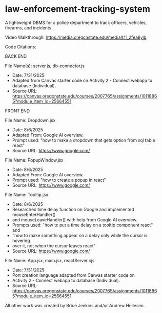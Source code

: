 # law-enforcement-tracking-system

A lightweight DBMS for a police department to track officers, vehicles, firearms, and incidents.

Video Walkthrough: https://media.oregonstate.edu/media/t/1_2fea8ylb

Code Citations:

BACK END

File Name(s): server.js, db-connector.js
 * Date: 7/31/2025
 * Adapted from Canvas starter code on Activity 2 - Connect webapp to database (Individual).
 * Source URL: https://canvas.oregonstate.edu/courses/2007765/assignments/10118865?module_item_id=25664551


FRONT END

File Name: Dropdown.jsx
 * Date: 8/6/2025
 * Adapted From: Google AI overview.
 * Prompt used: "how to make a dropdown that gets option from sql table react"
 * Source URL: https://www.google.com/

File Name: PopupWindow.jsx
 * Date: 8/6/2025
 * Adapted From: Google AI overview.
 * Prompt used: "how to create a popup in react"
 * Source URL: https://www.google.com/

File Name: Tooltip.jsx
 * Date: 8/6/2025
 * Researched time delay function on Google and implemented mouseEnterHandler()
 * and mouseLeaveHandler() with help from Google AI overview.
 * Prompts used: "how to put a time delay on a tooltip component react" and
 * "how to make something appear on a delay only while the cursor is hovering
 * over it, not when the cursor leaves react"
 * Source URL: https://www.google.com/

 File Name: App.jsx, main.jsx, reactServer.cjs
 * Date: 7/31/2025
 * Port creation language adapted from Canvas starter code on
 * Activity 2 - Connect webapp to database (Individual).
 * Source URL: https://canvas.oregonstate.edu/courses/2007765/assignments/10118865?module_item_id=25664551


All other work was created by Brice Jenkins and/or Andrew Heilesen.

